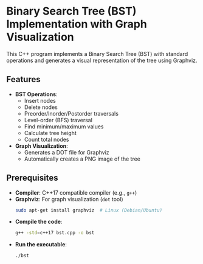# Binary Search Tree (BST) Implementation with Graph Visualization

This C++ program implements a Binary Search Tree (BST) with standard operations and generates a visual representation of the tree using Graphviz.

## Features
- **BST Operations**:
  - Insert nodes
  - Delete nodes
  - Preorder/Inorder/Postorder traversals
  - Level-order (BFS) traversal
  - Find minimum/maximum values
  - Calculate tree height
  - Count total nodes
- **Graph Visualization**:
  - Generates a DOT file for Graphviz
  - Automatically creates a PNG image of the tree

## Prerequisites
- **Compiler**: C++17 compatible compiler (e.g., `g++`)
- **Graphviz**: For graph visualization (`dot` tool)
  ```bash
  sudo apt-get install graphviz  # Linux (Debian/Ubuntu)
  
- **Compile the code**:
   ```bash
   g++ -std=c++17 bst.cpp -o bst
   
- **Run the executable**:
    ```bash
    ./bst